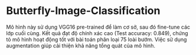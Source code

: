 # Butterfly-Image-Classification
Mô hình này sử dụng VGG16 pre-trained để làm cơ sở, sau đó fine-tune các lớp cuối cùng.
Kết quả đạt độ chính xác cao (Test accuracy: 0.849), chứng tỏ mô hình hoạt động tốt với bài toán phân loại 75 loài bướm.
Việc sử dụng augmentation giúp cải thiện khả năng tổng quát của mô hình.
